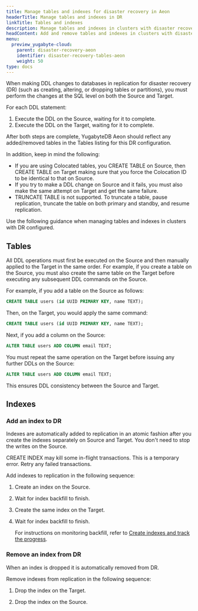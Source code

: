 ```yaml
---
title: Manage tables and indexes for disaster recovery in Aeon
headerTitle: Manage tables and indexes in DR
linkTitle: Tables and indexes
description: Manage tables and indexes in clusters with disaster recovery in Aeon
headContent: Add and remove tables and indexes in clusters with disaster recovery
menu:
  preview_yugabyte-cloud:
    parent: disaster-recovery-aeon
    identifier: disaster-recovery-tables-aeon
    weight: 50
type: docs
---
```


When making DDL changes to databases in replication for disaster recovery (DR) (such as creating, altering, or dropping tables or partitions), you must perform the changes at the SQL level on both the Source and Target.

For each DDL statement:

1. Execute the DDL on the Source, waiting for it to complete.
1. Execute the DDL on the Target, waiting for it to complete.

After both steps are complete, YugabyteDB Aeon should reflect any added/removed tables in the Tables listing for this DR configuration.

In addition, keep in mind the following:

- If you are using Colocated tables, you CREATE TABLE on Source, then CREATE TABLE on Target making sure that you force the Colocation ID to be identical to that on Source.
- If you try to make a DDL change on Source and it fails, you must also make the same attempt on Target and get the same failure.
- TRUNCATE TABLE is not supported. To truncate a table, pause replication, truncate the table on both primary and standby, and resume replication.

Use the following guidance when managing tables and indexes in clusters with DR configured.

## Tables

All DDL operations must first be executed on the Source and then manually applied to the Target in the same order. For example, if you create a table on the Source, you must also create the same table on the Target before executing any subsequent DDL commands on the Source.

For example, if you add a table on the Source as follows: 

```sql
CREATE TABLE users (id UUID PRIMARY KEY, name TEXT);
```

Then, on the Target, you would apply the same command:

```sql
CREATE TABLE users (id UUID PRIMARY KEY, name TEXT);
```

Next, if you add a column on the Source:

```sql
ALTER TABLE users ADD COLUMN email TEXT;
```

You must repeat the same operation on the Target before issuing any further DDLs on the Source:

```sql
ALTER TABLE users ADD COLUMN email TEXT;
```

This ensures DDL consistency between the Source and Target.

## Indexes

### Add an index to DR

Indexes are automatically added to replication in an atomic fashion after you create the indexes separately on Source and Target. You don't need to stop the writes on the Source.

CREATE INDEX may kill some in-flight transactions. This is a temporary error. Retry any failed transactions.

Add indexes to replication in the following sequence:

1. Create an index on the Source.

1. Wait for index backfill to finish.

1. Create the same index on the Target.

1. Wait for index backfill to finish.

    For instructions on monitoring backfill, refer to [Create indexes and track the progress](../../../../explore/ysql-language-features/indexes-constraints/index-backfill/).

### Remove an index from DR

When an index is dropped it is automatically removed from DR.

Remove indexes from replication in the following sequence:

1. Drop the index on the Target.

1. Drop the index on the Source.
